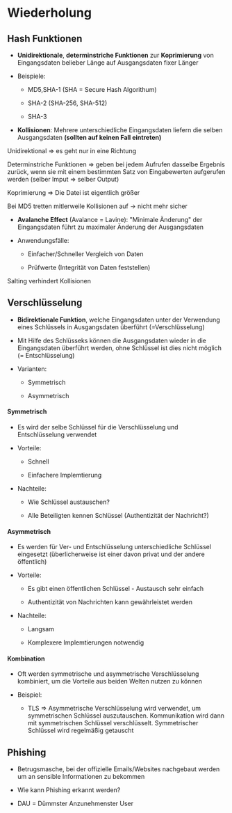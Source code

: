 # Wiederholung

## Hash Funktionen

- **Unidirektionale**, **determinstriche Funktionen** zur **Koprimierung** von Eingangsdaten belieber Länge auf Ausgangsdaten fixer Länger

- Beispiele:
  
  - MD5,SHA-1 (SHA = Secure Hash Algorithum)
  
  - SHA-2 (SHA-256, SHA-512)
  
  - SHA-3

- **Kollisionen**: Mehrere unterschiedliche Eingangsdaten liefern die selben Ausgangsdaten **(sollten auf keinen Fall eintreten)**

Unidirektional => es geht nur in eine Richtung

Determinstriche Funktionen => geben bei jedem Aufrufen dasselbe Ergebnis zurück, wenn sie mit einem bestimmten Satz von Eingabewerten aufgerufen werden (selber Imput => selber Output)

Koprimierung => Die Datei ist eigentlich größer  

Bei MD5 tretten mitlerweile Kollisionen auf -> nicht mehr sicher



- **Avalanche Effect** (Avalance = Lavine): "Minimale Änderung" der Eingangsdaten führt zu maximaler Änderung der Ausgangsdaten

- Anwendungsfälle:
  
  - Einfacher/Schneller Vergleich von Daten
  
  - Prüfwerte (Integrität von Daten feststellen)
    
    

Salting verhindert Kollisionen



## Verschlüsselung

- **Bidirektionale Funktion**, welche Eingangsdaten unter der Verwendung eines Schlüssels in Ausgangsdaten überführt (=Verschlüsselung)

- Mit Hilfe des Schlüsseks können die Ausgangsdaten wieder in die Eingangsdaten überführt werden, ohne Schlüssel ist dies nicht möglich (= Entschlüsselung)

- Varianten:
  
  - Symmetrisch
  
  - Asymmetrisch
    
    

#### Symmetrisch

- Es wird der selbe Schlüssel für die Verschlüsselung und Entschlüsselung verwendet

- Vorteile:
  
  - Schnell
  
  - Einfachere Implemtierung

- Nachteile:
  
  - Wie Schlüssel austauschen?
  
  - Alle Beteiligten kennen Schlüssel (Authentizität der Nachricht?)
    
    

#### Asymmetrisch

- Es werden für Ver- und Entschlüsselung unterschiedliche Schlüssel eingesetzt (überlicherweise ist einer davon privat und der andere öffentlich)

- Vorteile:
  
  - Es gibt einen öffentlichen Schlüssel - Austausch sehr einfach
  
  - Authentizität von Nachrichten kann gewährleistet werden

- Nachteile:
  
  - Langsam
  
  - Komplexere Implemtierungen notwendig
    
    

#### Kombination

- Oft werden symmetrische und asymmetrische Verschlüsselung kombiniert, um die Vorteile aus beiden Welten nutzen zu können

- Beispiel:
  
  - TLS => Asymmetrische Verschlüsselung wird verwendet, um symmetrischen Schlüssel auszutauschen. Kommunikation wird dann mit symmetrischen Schlüssel verschlüsselt. Symmetrischer Schlüssel wird regelmäßig getauscht
    
    

## Phishing

- Betrugsmasche, bei der offizielle Emails/Websites nachgebaut werden um an sensible Informationen zu bekommen

- Wie kann Phishing erkannt werden?

- DAU = Dümmster Anzunehmenster User


